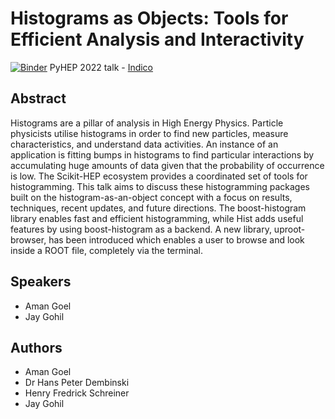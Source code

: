 # Histograms as Objects: Tools for Efficient Analysis and Interactivity

[![Binder](https://mybinder.org/badge_logo.svg)](https://mybinder.org/v2/gh/amangoel185/pyhep-2022-histogramming-talk/HEAD)
PyHEP 2022 talk - [Indico](https://indico.cern.ch/event/1150631/contributions/5014273/)

## Abstract

Histograms are a pillar of analysis in High Energy Physics. Particle physicists utilise histograms in order to find new particles, measure characteristics, and understand data activities. An instance of an application is fitting bumps in histograms to find particular interactions by accumulating huge amounts of data given that the probability of occurrence is low. The Scikit-HEP ecosystem provides a coordinated set of tools for histogramming. This talk aims to discuss these histogramming packages built on the histogram-as-an-object concept with a focus on results, techniques, recent updates, and future directions. The boost-histogram library enables fast and efficient histogramming, while Hist adds useful features by using boost-histogram as a backend. A new library, uproot-browser, has been introduced which enables a user to browse and look inside a ROOT file, completely via the terminal.

## Speakers

- Aman Goel
- Jay Gohil

## Authors

- Aman Goel
- Dr Hans Peter Dembinski
- Henry Fredrick Schreiner
- Jay Gohil
